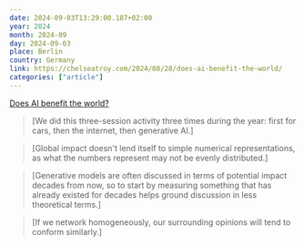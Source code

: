 ```yaml
---
date: 2024-09-03T13:29:00.187+02:00
year: 2024
month: 2024-09
day: 2024-09-03
place: Berlin
country: Germany
link: https://chelseatroy.com/2024/08/28/does-ai-benefit-the-world/
categories: ["article"]
---
```

[Does AI benefit the world?](https://chelseatroy.com/2024/08/28/does-ai-benefit-the-world/)

> [We did this three-session activity three times during the year: first for cars, then the internet, then generative AI.]

> [Global impact doesn't lend itself to simple numerical representations, as what the numbers represent may not be evenly distributed.]

> [Generative models are often discussed in terms of potential impact decades from now, so to start by measuring something that has already existed for decades helps ground discussion in less theoretical terms.]

> [If we network homogeneously, our surrounding opinions will tend to conform similarly.]
